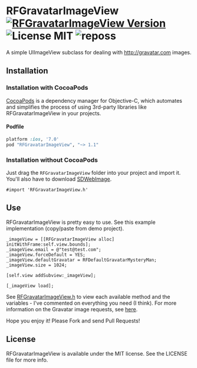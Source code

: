 RFGravatarImageView<br /> [![RFGravatarImageView Version](http://img.shields.io/cocoapods/v/RFGravatarImageView.svg?style=flat)](http://cocoadocs.org/docsets/RFGravatarImageView/1.1/) ![License MIT](http://img.shields.io/badge/license-MIT-orange.svg?style=flat) ![reposs](https://reposs.herokuapp.com/?path=ruddfawcett/RFGravatarImageView&style=flat)
====================

A simple UIImageView subclass for dealing with http://gravatar.com images.

## Installation

### Installation with CocoaPods

[CocoaPods](http://cocoapods.org) is a dependency manager for Objective-C, which automates and simplifies the process of using 3rd-party libraries like RFGravatarImageView in your projects.

#### Podfile

```ruby
platform :ios, '7.0'
pod "RFGravatarImageView", "~> 1.1"
```

### Installation without CocoaPods

Just drag the `RFGravatarImageView` folder into your project and import it.  You'll also have to download [SDWebImage](https://github.com/rs/SDWebImage).

```obj-c
#import 'RFGravatarImageView.h'
```

## Use

RFGravatarImageView is pretty easy to use.  See this example implementation (copy/paste from demo project).

```obj-c
_imageView = [[RFGravatarImageView alloc] initWithFrame:self.view.bounds];
_imageView.email = @"test@test.com";
_imageView.forceDefault = YES;
_imageView.defaultGravatar = RFDefaultGravatarMysteryMan;
_imageView.size = 1024;

[self.view addSubview:_imageView];

[_imageView load];
```

See [RFGravatarImageView.h](RFGravatarImageView/RFGravatarImageView.h) to view each available method and the variables - I've commented on everything you need (I think).  For more information on the Gravatar image requests, see [here](https://en.gravatar.com/site/implement/images).

Hope you enjoy it!  Please Fork and send Pull Requests!

## License

RFGravatarImageView is available under the MIT license. See the LICENSE file for more info.
